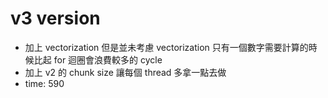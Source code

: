 # v3 version

- 加上 vectorization 但是並未考慮 vectorization 只有一個數字需要計算的時候比起 for 迴圈會浪費較多的 cycle
- 加上 v2 的 chunk size 讓每個 thread 多拿一點去做
- time: 590